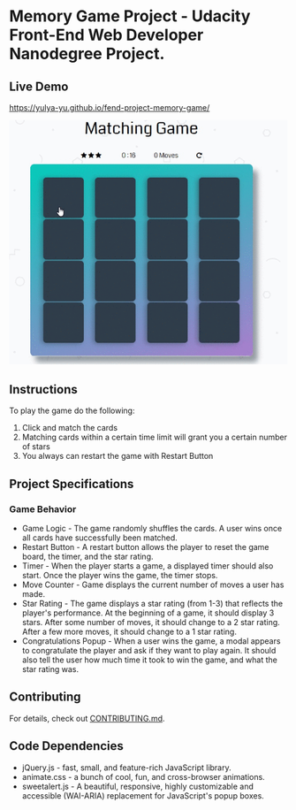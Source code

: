 
# Memory Game Project - Udacity Front-End Web Developer Nanodegree Project.

## Live Demo

 https://yulya-yu.github.io/fend-project-memory-game/

![](img/matchingGame.gif)


## Instructions

To play the game do the following:

1) Click and match the cards
2) Matching cards within a certain time limit will grant you a certain number of stars
3) You always can restart the game with Restart Button

## Project Specifications

### Game Behavior
* Game Logic - The game randomly shuffles the cards. A user wins once all cards have successfully been matched.
* Restart Button - A restart button allows the player to reset the game board, the timer, and the star rating.
* Timer - When the player starts a game, a displayed timer should also start. Once the player wins the game, the timer stops.
* Move Counter - Game displays the current number of moves a user has made.
* Star Rating - 	The game displays a star rating (from 1-3) that reflects the player's performance. At the beginning of a game, it should display 3 stars. After some number of moves, it should change to a 2 star rating. After a few more moves, it should change to a 1 star rating.
* Congratulations Popup - When a user wins the game, a modal appears to congratulate the player and ask if they want to play again. It should also tell the user how much time it took to win the game, and what the star rating was.

## Contributing

For details, check out [CONTRIBUTING.md](CONTRIBUTING.md).

## Code Dependencies
* jQuery.js - fast, small, and feature-rich JavaScript library.
* animate.css - a bunch of cool, fun, and cross-browser animations.
* sweetalert.js - A beautiful, responsive, highly customizable and accessible (WAI-ARIA) replacement for JavaScript's popup boxes.
